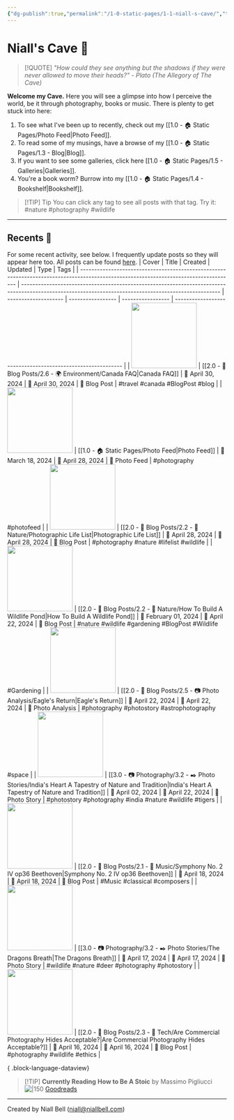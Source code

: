 ```yaml
---
{"dg-publish":true,"permalink":"/1-0-static-pages/1-1-niall-s-cave/","title":"🦇 The Cave","metatags":{"description":"The homepage of niallbell.com","og:description":"The homepage of niallbell.com"},"contentClasses":"cards cards-cols-3 cards-cover cards-cover-no-border cards-title-hide-icons","tags":["gardenEntry"],"noteIcon":null,"created":"2024-04-07T21:59:11.083+01:00","updated":"2024-04-28T14:06:24.934+01:00"}
---
```


# Niall's Cave 🦇 

> [!QUOTE] *"How could they see anything but the shadows if they were never allowed to move their heads?"* - *Plato (The Allegory of The Cave)*

**Welcome my Cave.** Here you will see a glimpse into how I perceive the world, be it through photography, books or music. There is plenty to get stuck into here:

1. To see what I've been up to recently, check out my [[1.0 - 🏠 Static Pages/Photo Feed\|Photo Feed]].
2. To read some of my musings, have a browse of my [[1.0 - 🏠 Static Pages/1.3 - Blog\|Blog]].
3. If you want to see some galleries, click here [[1.0 - 🏠 Static Pages/1.5 - Galleries\|Galleries]].
4. You're a book worm? Burrow into my [[1.0 - 🏠 Static Pages/1.4 - Bookshelf\|Bookshelf]].

>[!TIP] Tip
>You can click any tag to see all posts with that tag. Try it: #nature #photography #wildlife

---

## Recents 📝

For some recent activity, see below. I frequently update posts so they will appear here too. All posts can be found [here](https://niallbell.com/blog).
| Cover                                                                                                                                 | Title                                                                                                                                                 | Created              | Updated           | Type              | Tags                                                        |
| ------------------------------------------------------------------------------------------------------------------------------------- | ----------------------------------------------------------------------------------------------------------------------------------------------------- | -------------------- | ----------------- | ----------------- | ----------------------------------------------------------- |
| <img src='https://www.canada.ca/content/dam/pch/images/services/flag-canada/stanley-design-13-point-leaf.jpg' style='height:150px;'/> | [[2.0 - 📝 Blog Posts/2.6 - 🌍 Environment/Canada FAQ\|Canada FAQ]]                                                                                | 📅 April 30, 2024    | 🔄 April 30, 2024 | 💭 Blog Post      | #travel #canada #BlogPost #blog                             |
| <img src='https://i.imgur.com/VXMwO0i.jpeg' style='height:150px;'/>                                                                   | [[1.0 - 🏠 Static Pages/Photo Feed\|Photo Feed]]                                                                                                   | 📅 March 18, 2024    | 🔄 April 28, 2024 | 💭 Photo Feed     | #photography #photofeed                                     |
| <img src='https://i.imgur.com/7VfFNPl.jpeg' style='height:150px;'/>                                                                   | [[2.0 - 📝 Blog Posts/2.2 - 🌱 Nature/Photographic Life List\|Photographic Life List]]                                                             | 📅 April 28, 2024    | 🔄 April 28, 2024 | 💭 Blog Post      | #photography #nature #lifelist #wildlife                    |
| <img src='https://i.imgur.com/KSajmT4.jpeg' style='height:150px;'/>                                                                   | [[2.0 - 📝 Blog Posts/2.2 - 🌱 Nature/How To Build A Wildlife Pond\|How To Build A Wildlife Pond]]                                                 | 📅 February 01, 2024 | 🔄 April 22, 2024 | 💭 Blog Post      | #nature #wildlife #gardening #BlogPost #Wildlife #Gardening |
| <img src='https://science.nasa.gov/wp-content/uploads/2023/08/as11_44_6642.jpg?w=2048&format=webp' style='height:150px;'/>            | [[2.0 - 📝 Blog Posts/2.5 - 📷 Photo Analysis/Eagle's Return\|Eagle's Return]]                                                                     | 📅 April 22, 2024    | 🔄 April 22, 2024 | 💭 Photo Analysis | #photography #photostory #astrophotography #space           |
| <img src='https://i.imgur.com/diPWwgj.jpeg' style='height:150px;'/>                                                                   | [[3.0 - 📷 Photography/3.2 - ✒️ Photo Stories/India's Heart A Tapestry of Nature and Tradition\|India's Heart A Tapestry of Nature and Tradition]] | 📅 April 02, 2024    | 🔄 April 22, 2024 | 💭 Photo Story    | #photostory #photography #india #nature #wildlife #tigers   |
| <img src='https://i.imgur.com/Zn891va.jpeg' style='height:150px;'/>                                                                   | [[2.0 - 📝 Blog Posts/2.1 - 🎼 Music/Symphony No. 2 IV op36 Beethoven\|Symphony No. 2 IV op36 Beethoven]]                                          | 📅 April 18, 2024    | 🔄 April 18, 2024 | 💭 Blog Post      | #Music #classical #composers                                |
| <img src='https://i.imgur.com/8bzvnWQ.png' style='height:150px;'/>                                                                    | [[3.0 - 📷 Photography/3.2 - ✒️ Photo Stories/The Dragons Breath\|The Dragons Breath]]                                                             | 📅 April 17, 2024    | 🔄 April 17, 2024 | 💭 Photo Story    | #wildlife #nature #deer #photography #photostory            |
| <img src='https://i.imgur.com/a0xdQzW.jpeg' style='height:150px;'/>                                                                   | [[2.0 - 📝 Blog Posts/2.3 - 💾 Tech/Are Commercial Photography Hides Acceptable?\|Are Commercial Photography Hides Acceptable?]]                   | 📅 April 16, 2024    | 🔄 April 16, 2024 | 💭 Blog Post      | #photography #wildlife #ethics                              |

{ .block-language-dataview}

>[!TIP] **Currently Reading**
>**How to Be A Stoic** by Massimo Pigliucci
>![|150](https://images-na.ssl-images-amazon.com/images/S/compressed.photo.goodreads.com/books/1473595733i/31423245.jpg)
>[Goodreads](https://www.goodreads.com/user/show/138481589-niall-bell)


---
Created by Niall Bell (niall@niallbell.com)

